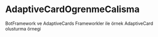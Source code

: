 # AdaptiveCardOgrenmeCalisma
BotFramework ve AdaptiveCards Frameworkler ile örnek AdaptiveCard olusturma örnegi
